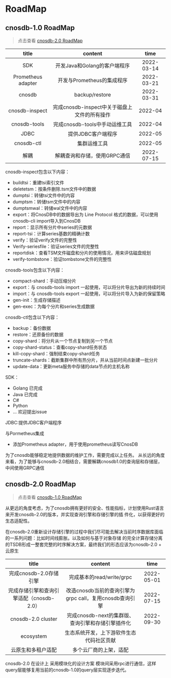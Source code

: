 # RoadMap

## cnosdb-1.0 RoadMap
> 点击查看 [cnosdb-2.0 RoadMap](#cnosdb-20-roadmap)

|       title        |            content            |    time    |
|:------------------:|:-----------------------------:|:----------:|
|        SDK         |      开发Java和Golang的客户端程序      | 2022-03-14  |
| Prometheus adapter |      开发与Prometheus的集成程序        | 2022-03-21  |
|     cnosdb         |          backup/restore             | 2022-03-31  |
|   cnosdb-inspect   | 完成cnosdb-inspect中关于磁盘上文件的所有操作 | 2022-04 |
|    cnosdb-tools    |     完成cnosdb-tools中手动运维工具     | 2022-04   |
|      JDBC          |         提供JDBC客户端程序            |  2022-05     |
|     cnosdb-ctl     |            集群运维工具             |    2022-05   |
|         解耦        |       解耦查询和存储，使用GRPC通信        | 2022-07-15 |

cnosdb-inspect包含以下内容：
- buildtsi：重建tsi索引文件
- deletetsm：按条件删除.tsm文件中的数据
- dumptsi：转储tsi文件中的内容
- dumptsm：转储tsm文件中的内容
- dumptsmwal：转储wal文件中的内容
- export：将CnosDB中的数据导出为 Line Protocol 格式的数据，可以使用cnosdb-cli import导入到CnosDB
- report：显示所有分片中series的元数据
- report-tsi：计算series基数的精确计数
- verify：验证verify文件的完整性
- Verify-seriesfile：验证series文件的完整性
- reportdisk：查看TSM文件磁盘和分片的使用情况，用来评估磁盘规划
- verify-tombstone：验证tombstone文件的完整性

cnosdb-tools包含以下内容：
- compact-shard：手动压缩分片
- export：与 cnosdb-tools import 一起使用，可以将分片导出为新的持续时间
- import：与 cnosdb-tools export 一起使用，可以将分片导入为新的保留策略
- gen-init：生成存储描述
- gen-exec：为每个分片和series生成数据

cnosdb-ctl包含以下内容：
- backup：备份数据
- restore：还原备份的数据
- copy-shard：将分片从一个节点复制到另一个节点
- copy-shard-status：查看copy-shard任务状态
- kill-copy-shard：强制结束copy-shard任务
- truncate-shards：截断集群中所有热分片，并从当前时间点新建一批分片
- update-data：更新meta服务中存储的data节点的主机名称

SDK：
- Golang 已完成
- Java   已完成
- C#
- Python
- ... 欢迎提出issue

JDBC:提供JDBC客户端程序


与Pormetheus集成
- 添加Prometheus adapter，用于使用prometheus读写CnosDB

为了cnosdb能够稳定地提供数据的维护工作，需要完成以上任务。
从长远的角度来看，为了能够与cnosdb-2.0相结合，需要解耦cnosdb1.0的查询层和存储层，中间使用GRPC通信






## cnosdb-2.0 RoadMap
> 点击查看 [cnosdb-1.0 RoadMap](#cnosdb-10-roadmap)

从更远的角度考虑，为了cnosdb拥有更好的安全、性能指标，计划使用Rust语言来开发cnosdb-2.0的版本，并实现查询引擎和存储引擎的插
件化，以获得更好的生态适配性。

在cnosdb-2.0重新设计存储引擎的过程中我们尽可能去解决当前时序数据库面临的一系列问题：比如时间线膨胀。以及如何与基于对象存储
的完全计算存储分离的TSDB形成一整套完整的时序解决方案，最终我们的形态应该为cnosdb-2.0 + 云原生

| title | content | time |
| :---: | :---: | :---: |
| 完成cnosdb-2.0存储引擎 | 完成基本的read/write/grpc | 2022-05-01 |
| 完成存储引擎和查询引擎适配（cnosdb-2.0） | 改造cnosdb当前的查询引擎为grpc call，复用cnosdb查询引擎 | 2022-07-15 |
| cnosdb-2.0 cluster | 完成cnosdb-next的集群版、查询引擎和存储引擎插件化 | 2022-09-30 |
| ecosystem | 生态系统开发，上下游软件生态代码社区贡献 |  |
| 云原生和多租户适配 | 多个云厂商的上架，适配 |  |

cnosdb-2.0 在设计上 采用模块化的设计方案 模块间采用rpc进行通信，这样query层能够复用当前的cnosdb-1.0的query层实现逐步迭代。
